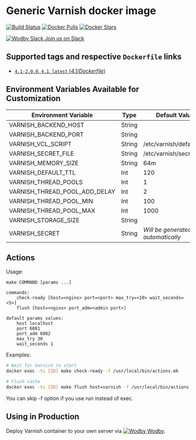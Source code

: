 # Generic Varnish docker image

[![Build Status](https://travis-ci.org/wodby/varnish.svg?branch=master)](https://travis-ci.org/wodby/varnish)
[![Docker Pulls](https://img.shields.io/docker/pulls/wodby/varnish.svg)](https://hub.docker.com/r/wodby/varnish)
[![Docker Stars](https://img.shields.io/docker/stars/wodby/varnish.svg)](https://hub.docker.com/r/wodby/varnish)

[![Wodby Slack](https://www.google.com/s2/favicons?domain=www.slack.com) Join us on Slack](https://slack.wodby.com/)

## Supported tags and respective `Dockerfile` links

- [`4.1-2.0.0`, `4.1`, `latest` (*4.1/Dockerfile*)](https://github.com/wodby/varnish/tree/master/4.1/Dockerfile)

## Environment Variables Available for Customization

| Environment Variable | Type | Default Value | Required | Description |
| -------------------- | -----| ------------- | -------- | ----------- |
| VARNISH_BACKEND_HOST          | String |                          | ✓ | |
| VARNISH_BACKEND_PORT          | String |                          | ✓ | |
| VARNISH_VCL_SCRIPT            | String | /etc/varnish/default.vcl |   | | 
| VARNISH_SECRET_FILE           | String | /etc/varnish/secret      |   | |
| VARNISH_MEMORY_SIZE           | String | 64m                      |   | |
| VARNISH_DEFAULT_TTL           | Int    | 120                      |   | |
| VARNISH_THREAD_POOLS          | Int    | 1                        |   | |
| VARNISH_THREAD_POOL_ADD_DELAY | Int    | 2                        |   | |
| VARNISH_THREAD_POOL_MIN       | Int    | 100                      |   | |
| VARNISH_THREAD_POOL_MAX       | Int    | 1000                     |   | |
| VARNISH_STORAGE_SIZE          | String |                          |   | |
| VARNISH_SECRET                | String | _Will be generated automatically_ |   | | 

## Actions

Usage:
```
make COMMAND [params ...]

commands:
    check-ready [host=<nginx> port=<port> max_try=<10> wait_seconds=<5>]
    flush [host=<nginx> port_adm=<admin port>]
 
default params values:
    host localhost
    port 6081
    port_adm 6082
    max_try 30
    wait_seconds 1
```

Examples:

```bash
# Wait for Varnish to start
docker exec -ti [ID] make check-ready -f /usr/local/bin/actions.mk

# Flush cache
docker exec -ti [ID] make flush host=varnish -f /usr/local/bin/actions.mk
```

You can skip -f option if you use run instead of exec.

## Using in Production

Deploy Varnish container to your own server via [![Wodby](https://www.google.com/s2/favicons?domain=wodby.com) Wodby](https://wodby.com).
